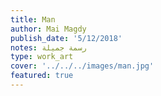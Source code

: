 ```yaml
---
title: Man
author: Mai Magdy
publish_date: '5/12/2018'
notes: رسمة جميلة
type: work_art
cover: '../../../images/man.jpg'
featured: true
---
```

